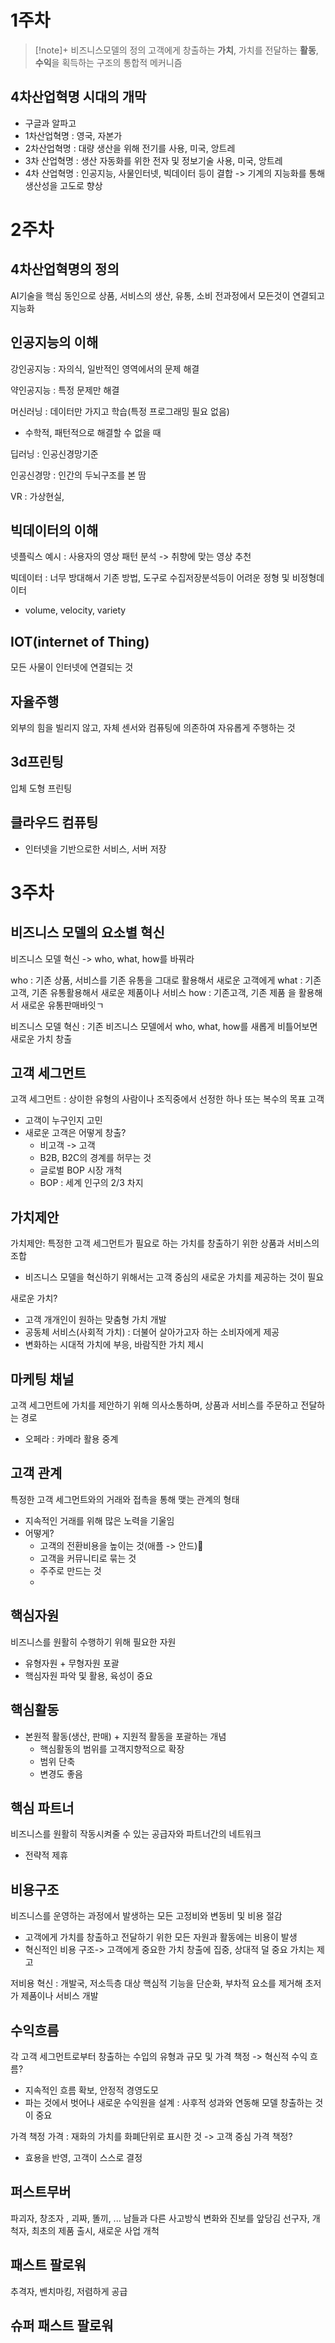 
# 1주차
> [!note]+ 비즈니스모델의 정의
> 고객에게 창출하는 **가치**, 가치를 전달하는 **활동**, **수익**을 획득하는 구조의 통합적 메커니즘

## 4차산업혁명 시대의 개막
- 구글과 알파고
-  1차산업혁명 : 영국, 자본가
- 2차산업혁명 : 대량 생산을 위해 전기를 사용, 미국, 앙트레
- 3차 산업혁명 : 생산 자동화를 위한 전자 및 정보기술 사용, 미국, 앙트레
- 4차 산업혁명 : 인공지능, 사물인터넷, 빅데이터 등이 결합 -> 기계의 지능화를 통해 생산성을 고도로 향상

# 2주차
## 4차산업혁명의 정의
AI기술을 핵심 동인으로 상품, 서비스의 생산, 유통, 소비 전과정에서 모든것이 연결되고 지능화

## 인공지능의 이해
강인공지능 : 자의식, 일반적인 영역에서의 문제 해결

약인공지능 : 특정 문제만 해결

머신러닝 : 데이터만 가지고 학습(특정 프로그래밍 필요 없음)
- 수학적, 패턴적으로 해결할 수 없을 때

딥러닝 : 인공신경망기준

인공신경망 : 인간의 두뇌구조를 본 땀

VR : 가상현실, 


## 빅데이터의 이해
넷플릭스 예시 : 사용자의 영상 패턴 분석 -> 취향에 맞는 영상 추천

빅데이터 : 너무 방대해서 기존 방법, 도구로 수집저장분석등이 어려운 정형 및 비정형데이터
- volume, velocity, variety

## IOT(internet of Thing)
모든 사물이 인터넷에 연결되는 것

## 자율주행
외부의 힘을 빌리지 않고, 자체 센서와 컴퓨팅에 의존하여 자유롭게 주행하는 것

## 3d프린팅
입체 도형 프린팅

## 클라우드 컴퓨팅
- 인터넷을 기반으로한 서비스, 서버 저장

# 3주차
## 비즈니스 모델의 요소별 혁신
비즈니스 모델 혁신 -> who, what, how를 바꿔라

who : 기존 상품, 서비스를 기존 유통을 그대로 활용해서 새로운 고객에게
what : 기존 고객, 기존 유통활용해서 새로운 제품이나 서비스
how : 기존고객, 기존 제품 을 활용해서 새로운 유통판매바잇ㄱ

비즈니스 모델 혁신 : 기존 비즈니스 모델에서 who, what, how를 새롭게 비틀어보면 새로운 가치 창출

## 고객 세그먼트
고객 세그먼트 : 상이한 유형의 사람이나 조직중에서 선정한 하나 또는 복수의 목표 고객
- 고객이 누구인지 고민
- 새로운 고객은 어떻게 창출?
	- 비고객 -> 고객
	- B2B, B2C의 경계를 허무는 것
	- 글로벌 BOP 시장 개척
	- BOP : 세계 인구의 2/3 차지

## 가치제안
가치제안: 특정한 고객 세그먼트가 필요로 하는 가치를 창출하기 위한 상품과 서비스의 조합

- 비즈니스 모델을 혁신하기 위해서는 고객 중심의 새로운 가치를 제공하는 것이 필요

새로운 가치?
- 고객 개개인이 원하는 맞춤형 가치 개발
- 공동체 서비스(사회적 가치) : 더불어 살아가고자 하는 소비자에게 제공
- 변화하는 시대적 가치에 부응, 바람직한 가치 제시

## 마케팅 채널
고객 세그먼트에 가치를 제안하기 위해 의사소통하며, 상품과 서비스를 주문하고 전달하는 경로
- 오페라 : 카메라 활용 중계

## 고객 관계
특정한 고객 세그먼트와의 거래와 접촉을 통해 맺는 관계의 형태
- 지속적인 거래를 위해 많은 노력을 기울임
- 어떻게?
	- 고객의 전환비용을 높이는 것(애플 -> 안드)
	- 고객을 커뮤니티로 묶는 것
	- 주주로 만드는 것
	- 

## 핵심자원
비즈니스를 원활히 수행하기 위해 필요한 자원
- 유형자원 + 무형자원 포괄
- 핵심자원 파악 및 활용, 육성이 중요

## 핵심활동
- 본원적 활동(생산, 판매) + 지원적 활동을 포괄하는 개념
	- 핵심활동의 범위를 고객지향적으로 확장
	- 범위 단축
	- 변경도 좋음
## 핵심 파트너
비즈니스를 원활히 작동시켜줄 수 있는 공급자와 파트너간의 네트워크
- 전략적 제휴

## 비용구조
비즈니스를 운영하는 과정에서 발생하는 모든 고정비와 변동비 및 비용 절감
- 고객에게 가치를 창출하고 전달하기 위한 모든 자원과 활동에는 비용이 발생
- 혁신적인 비용 구조-> 고객에게 중요한 가치 창출에 집중, 상대적 덜 중요 가치는 제고 

저비용 혁신 : 개발국, 저소득층 대상 핵심적 기능을 단순화, 부차적 요소를 제거해 초저가 제품이나 서비스 개발

## 수익흐름
각 고객 세그먼트로부터 창출하는 수입의 유형과 규모 및 가격 책정
-> 혁신적 수익 흐름?
- 지속적인 흐름 확보, 안정적 경영도모
- 파는 것에서 벗어나 새로운 수익원을 설계 : 사후적 성과와 연동해 모델 창출하는 것이 중요

가격 책정
가격 : 재화의 가치를 화폐단위로 표시한 것
-> 고객 중심 가격 책정?
- 효용을 반영, 고객이 스스로 결정

## 퍼스트무버
파괴자, 창조자 , 괴짜, 똘끼, ...
남들과 다른 사고방식
변화와 진보를 앞당김
선구자, 개척자, 최초의 제품 출시, 새로운 사업 개척

## 패스트 팔로워
추격자, 벤치마킹, 저렴하게 공급

## 슈퍼 패스트 팔로워
